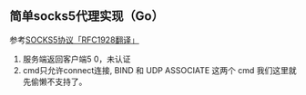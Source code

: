 ## 简单socks5代理实现（Go）
参考[SOCKS5协议「RFC1928翻译」](https://www.singchia.com/2018/03/21/RFC1928-Socks-Protocol-Version-5/)
1. 服务端返回客户端5 0，未认证
2. cmd只允许connect连接, BIND 和 UDP ASSOCIATE 这两个 cmd 我们这里就先偷懒不支持了。

